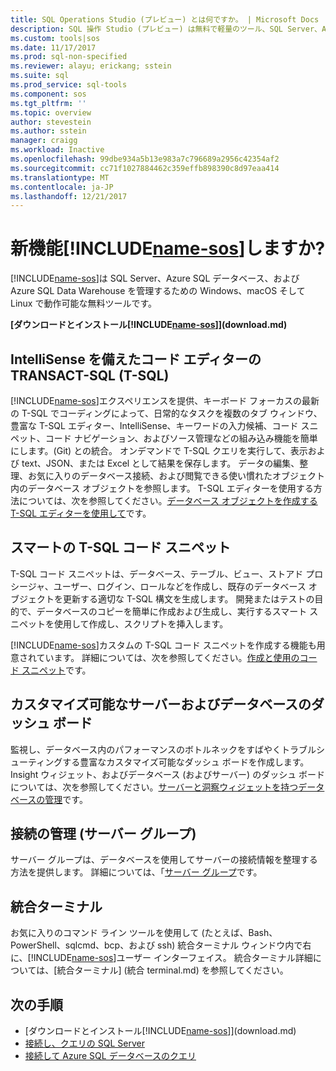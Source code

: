 ```yaml
---
title: SQL Operations Studio (プレビュー) とは何ですか。 | Microsoft Docs
description: SQL 操作 Studio (プレビュー) は無料で軽量のツール、SQL Server、Azure SQL データベース、および Azure SQL Data Warehouse; を管理するため、Windows、macOS など、Linux で実行しています。任意の場所を実行しています。
ms.custom: tools|sos
ms.date: 11/17/2017
ms.prod: sql-non-specified
ms.reviewer: alayu; erickang; sstein
ms.suite: sql
ms.prod_service: sql-tools
ms.component: sos
ms.tgt_pltfrm: ''
ms.topic: overview
author: stevestein
ms.author: sstein
manager: craigg
ms.workload: Inactive
ms.openlocfilehash: 99dbe934a5b13e983a7c796689a2956c42354af2
ms.sourcegitcommit: cc71f1027884462c359effb898390c8d97eaa414
ms.translationtype: MT
ms.contentlocale: ja-JP
ms.lasthandoff: 12/21/2017
---
```

# <a name="what-is-includename-sosincludesname-sosmd"></a>新機能[!INCLUDE[name-sos](../includes/name-sos.md)]しますか?

[!INCLUDE[name-sos](../includes/name-sos-short.md)]は SQL Server、Azure SQL データベース、および Azure SQL Data Warehouse を管理するための Windows、macOS そして Linux で動作可能な無料ツールです。

**[ダウンロードとインストール[!INCLUDE[name-sos](../includes/name-sos-short.md)]](download.md)**


## <a name="transact-sql-t-sql-code-editor-with-intellisense"></a>IntelliSense を備えたコード エディターの TRANSACT-SQL (T-SQL)

[!INCLUDE[name-sos](../includes/name-sos-short.md)]エクスペリエンスを提供、キーボード フォーカスの最新の T-SQL でコーディングによって、日常的なタスクを複数のタブ ウィンドウ、豊富な T-SQL エディター、IntelliSense、キーワードの入力候補、コード スニペット、コード ナビゲーション、およびソース管理などの組み込み機能を簡単にします。(Git) との統合。 オンデマンドで T-SQL クエリを実行して、表示および text、JSON、または Excel として結果を保存します。 データの編集、整理、お気に入りのデータベース接続、および閲覧できる使い慣れたオブジェクト内のデータベース オブジェクトを参照します。 T-SQL エディターを使用する方法については、次を参照してください。[データベース オブジェクトを作成する T-SQL エディターを使用して](tutorial-sql-editor.md)です。

## <a name="smart-t-sql-code-snippets"></a>スマートの T-SQL コード スニペット

T-SQL コード スニペットは、データベース、テーブル、ビュー、ストアド プロシージャ、ユーザー、ログイン、ロールなどを作成し、既存のデータベース オブジェクトを更新する適切な T-SQL 構文を生成します。 開発またはテストの目的で、データベースのコピーを簡単に作成および生成し、実行するスマート スニペットを使用して作成し、スクリプトを挿入します。

[!INCLUDE[name-sos](../includes/name-sos-short.md)]カスタムの T-SQL コード スニペットを作成する機能も用意されています。 詳細については、次を参照してください。[作成と使用のコード スニペット](code-snippets.md)です。


## <a name="customizable-server-and-database-dashboards"></a>カスタマイズ可能なサーバーおよびデータベースのダッシュ ボード

監視し、データベース内のパフォーマンスのボトルネックをすばやくトラブルシューティングする豊富なカスタマイズ可能なダッシュ ボードを作成します。 Insight ウィジェット、およびデータベース (およびサーバー) のダッシュ ボードについては、次を参照してください。[サーバーと洞察ウィジェットを持つデータベースの管理](insight-widgets.md)です。

## <a name="connection-management-server-groups"></a>接続の管理 (サーバー グループ)

サーバー グループは、データベースを使用してサーバーの接続情報を整理する方法を提供します。 詳細については、「[サーバー グループ](server-groups.md)です。

## <a name="integrated-terminal"></a>統合ターミナル

お気に入りのコマンド ライン ツールを使用して (たとえば、Bash、PowerShell、sqlcmd、bcp、および ssh) 統合ターミナル ウィンドウ内で右に、[!INCLUDE[name-sos](../includes/name-sos-short.md)]ユーザー インターフェイス。 統合ターミナル詳細については、[統合ターミナル] (統合 terminal.md) を参照してください。

## <a name="next-steps"></a>次の手順
- [ダウンロードとインストール[!INCLUDE[name-sos](../includes/name-sos-short.md)]](download.md)
- [接続し、クエリの SQL Server](quickstart-sql-server.md)
- [接続して Azure SQL データベースのクエリ](quickstart-sql-database.md)